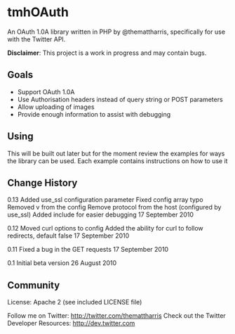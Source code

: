 # tmhOAuth

An OAuth 1.0A library written in PHP by @themattharris, specifically for use
with the Twitter API.

**Disclaimer**: This project is a work in progress and may contain bugs.

## Goals

- Support OAuth 1.0A
- Use Authorisation headers instead of query string or POST parameters
- Allow uploading of images
- Provide enough information to assist with debugging

## Using

This will be built out later but for the moment review the examples for ways
the library can be used. Each example contains instructions on how to use it

## Change History
0.13  Added use_ssl configuration parameter
      Fixed config array typo
      Removed v from the config
      Remove protocol from the host (configured by use_ssl)
      Added include for easier debugging
      17 September 2010

0.12  Moved curl options to config
      Added the ability for curl to follow redirects, default false
      17 September 2010

0.11  Fixed a bug in the GET requests
      17 September 2010

0.1   Initial beta version
      26 August 2010

## Community

License: Apache 2 (see included LICENSE file)

Follow me on Twitter: <http://twitter.com/themattharris>
Check out the Twitter Developer Resources: <http://dev.twitter.com>

